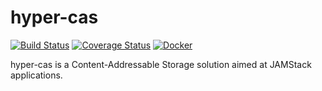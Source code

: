 # hyper-cas

[![Build Status](https://travis-ci.org/vtex/hyper-cas.svg?branch=master)](https://travis-ci.org/vtex/hyper-cas) [![Coverage Status](https://coveralls.io/repos/github/vtex/hyper-cas/badge.svg?branch=master)](https://coveralls.io/github/vtex/hyper-cas?branch=master) [![Docker](https://img.shields.io/docker/cloud/build/vtexcom/hyper-cas?label=Docker&style=flat)](https://hub.docker.com/r/vtexcom/hyper-cas/builds)

hyper-cas is a Content-Addressable Storage solution aimed at JAMStack applications.
